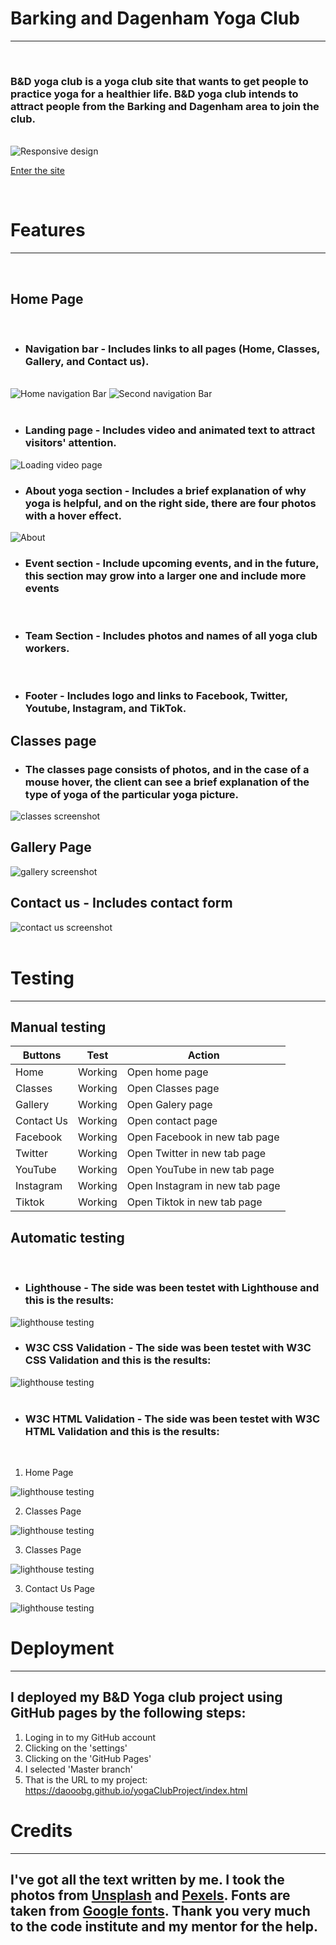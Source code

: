 # Barking and Dagenham Yoga Club
***
<br/>

### B&D yoga club is a yoga club site that wants to get people to practice yoga for a healthier life. B&D yoga club intends to attract people from the Barking and Dagenham area to join the club.
<br/>
<img src="assets/docs/amiresponsive.jpg" alt="Responsive design">

<a href="https://daooobg.github.io/yogaClubProject/index.html">Enter the site</a>

<br/>

# Features
***
<br/>

## Home Page
<br/>

 * ### Navigation bar  - Includes links to all pages (Home, Classes, Gallery, and Contact us).
 <br/>
 <img src="assets/docs/homeNavigation.jpg" alt="Home navigation Bar">
 <img src="assets/docs/secondNavigation.jpg" alt="Second navigation Bar">
<br/> <br/>
 
 * ### Landing page - Includes video and animated text to attract visitors' attention.
<img src="assets/docs/loadingPage.jpg" alt="Loading video page">
<br/>

* ### About yoga section - Includes a brief explanation of why yoga is helpful, and on the right side, there are four photos with a hover effect.
<img src="assets/docs/about.jpg" alt="About">
<br/>

* ### Event section - Include upcoming events, and in the future, this section may grow into a larger one and include more events
<br/>

* ### Team Section - Includes photos and names of all yoga club workers.
<br/>

* ### Footer - Includes logo and links to Facebook, Twitter, Youtube, Instagram, and TikTok.

## Classes page

* ### The classes page consists of photos, and in the case of a mouse hover, the client can see a brief explanation of the type of yoga of the particular yoga picture.
<img src="assets/docs/classes.jpg" alt="classes screenshot">
<br/>

## Gallery Page
<img src="assets/docs/gallery.jpg" alt="gallery screenshot">
<br/>

## Contact us  - Includes contact form
<img src="assets/docs/contact.jpg" alt="contact us screenshot">
<br/> <br/>

# Testing 
*** 
## Manual testing

|Buttons|Test|Action|
|------|----|------|
|Home|Working|Open home page|
|Classes|Working|Open Classes page|
|Gallery|Working|Open Galery page|
|Contact Us|Working|Open contact page|
|Facebook|Working|Open Facebook in new tab page|
|Twitter|Working|Open Twitter in new tab page|
|YouTube|Working|Open YouTube in new tab page|
|Instagram|Working|Open Instagram in new tab page|
|Tiktok|Working|Open Tiktok in new tab page|

## Automatic testing
<br/>

* ### Lighthouse - The side was been testet with Lighthouse and this is the results:
<img src="assets/docs/lighthouseTest.jpg" alt="lighthouse testing">
<br/>

* ### W3C CSS Validation - The side was been testet with W3C CSS Validation and this is the results:
<img src="assets/docs/w3c.jpg" alt="lighthouse testing">
<br/><br/>


* ### W3C HTML Validation - The side was been testet with W3C HTML Validation and this is the results:
<br/>

1.  Home Page
<img src="assets/docs/homePage.jpg" alt="lighthouse testing">
<br/>

2.  Classes Page
<img src="assets/docs/classesValidation.jpg" alt="lighthouse testing">
<br/>

3.  Classes Page
<img src="assets/docs/galleryValidation.jpg" alt="lighthouse testing">
<br/>

3.  Contact Us Page
<img src="assets/docs/contactValidation.jpg" alt="lighthouse testing">
<br/>

# Deployment
***

## I deployed my B&D Yoga club project using GitHub pages by the following steps:
1. Loging in to my GitHub account
2. Clicking on the 'settings'
3. Clicking on the 'GitHub Pages'
4. I selected 'Master branch'
5. That is the URL to my project: https://daooobg.github.io/yogaClubProject/index.html


# Credits
***
## I've got all the text written by me. I took the photos from <a href="https://unsplash.com/">Unsplash</a> and <a href="https://www.pexels.com/">Pexels</a>. Fonts are taken from <a href="https://fonts.google.com/">Google fonts</a>.  Thank you very much to the code institute and my mentor for the help.